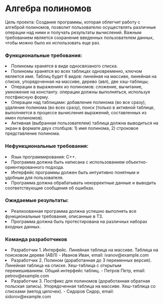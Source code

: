 <h1>Алгебра полиномов</h1>

Цель проекта: Создание программы, которая облегчит работу с алгеброй полиномов, позволит пользователю осуществлять различные операции над ними и получать результаты вычислений. Важным требованием является сохранение введенных пользователем данных, чтобы можно было их использовать еще раз.

<h3>Функциональные требования:</h3>

<li>Полиномы хранятся в виде односвязаного списка.</li>
<li>Полиномы хранятся во всех таблицах одновременно, ключом является имя.
Таблиц будет 6 видов: линейная на массиве, линейная на списке, упорядоченная на
массиве, дерево (авл), две хэш-таблицы;</li>
<li>Операции в выражениях из полиномов: сложение, вычитание, умножение на константу. операции должны выполняться, используя
постфиксную форму.</li>
<li>Операции над таблицами: добавление полинома (во все сразу), удаление полинома (во всех
сразу), поиск (только в активной таблице, выполняется в процессе вычисления выражений,
составленных из имен полиномов).</li>
<li>Активная (выбранная пользователем) таблица должна выводиться на экран в формате двух столбцов: 1) имя полинома, 2) строковое представление полинома.</li>

<h3>Нефункциональные требования:</h3>

<li>Язык программирования: C++.</li>
<li>Программа должна быть написана с использованием объектно-ориентированного подхода.</li>
<li>Интерфейс программы должен быть интуитивно понятным и удобным для пользователя.</li>
<li>Программа должна обрабатывать некорректные данные и выводить соответствующие сообщения об ошибках.</li>

<h3>Ожидаемые результаты:</h3>
<li>Реализованная программа должна успешно выполнять все функциональные требования, описанные в ТЗ.</li>
<li>Программа должна быть протестирована на различных наборах входных данных.</li>

<h3>Команда разработчиков</h3>
<li>Разработчик 1. Интерфейс. Линейная таблица на массиве. Таблица на поисковом дереве
(АВЛ) - Иванов Иван, email: ivanov@example.com</li>
<li>Разработчик 2. Полином (доработанная до 3 переменных версия). Линейная таблица на
списке. Хеш-таблица с открытым перемешиванием. Общий интерфейс таблиц.
 - Петров Петр, email: petrov@example.com</li>
<li>Разработчик 3. Постфикс для полиномов (доработанная обратная польская запись).
Упорядоченная таблица на массиве. Хеш-таблица со списками (метод цепочек). - Сидоров Сидор, email: sidorov@example.com</li>
